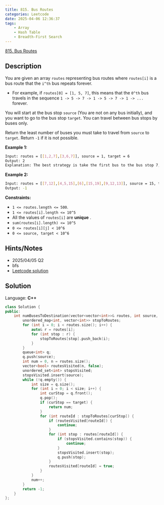 ```yaml
---
title: 815. Bus Routes
categories: Leetcode
date: 2025-04-06 12:36:37
tags:
    - Array
    - Hash Table
    - Breadth-First Search
---
```


[815. Bus Routes](https://leetcode.com/problems/bus-routes/description/?envType=company&envId=tiktok&favoriteSlug=tiktok-six-months)

## Description

You are given an array `routes` representing bus routes where `routes[i]` is a bus route that the `i^th` bus repeats forever.

- For example, if `routes[0] = [1, 5, 7]`, this means that the `0^th` bus travels in the sequence `1 -> 5 -> 7 -> 1 -> 5 -> 7 -> 1 -> ...` forever.

You will start at the bus stop `source` (You are not on any bus initially), and you want to go to the bus stop `target`. You can travel between bus stops by buses only.

Return the least number of buses you must take to travel from `source` to `target`. Return `-1` if it is not possible.

**Example 1:**

```bash
Input: routes = [[1,2,7],[3,6,7]], source = 1, target = 6
Output: 2
Explanation: The best strategy is take the first bus to the bus stop 7, then take the second bus to the bus stop 6.
```

**Example 2:**

```bash
Input: routes = [[7,12],[4,5,15],[6],[15,19],[9,12,13]], source = 15, target = 12
Output: -1
```

**Constraints:**

- `1 <= routes.length <= 500`.
- `1 <= routes[i].length <= 10^5`
- All the values of `routes[i]` are **unique** .
- `sum(routes[i].length) <= 10^5`
- `0 <= routes[i][j] < 10^6`
- `0 <= source, target < 10^6`

## Hints/Notes

- 2025/04/05 Q2
- bfs
- [Leetcode solution](https://leetcode.com/problems/bus-routes/editorial/)

## Solution

Language: **C++**

```C++
class Solution {
public:
    int numBusesToDestination(vector<vector<int>>& routes, int source, int target) {
        unordered_map<int, vector<int>> stopToRoutes;
        for (int i = 0; i < routes.size(); i++) {
            auto& r = routes[i];
            for (int stop : r) {
                stopToRoutes[stop].push_back(i);
            }
        }
        queue<int> q;
        q.push(source);
        int num = 0, n = routes.size();
        vector<bool> routesVisited(n, false);
        unordered_set<int> stopsVisited;
        stopsVisited.insert(source);
        while (!q.empty()) {
            int size = q.size();
            for (int i = 0; i < size; i++) {
                int curStop = q.front();
                q.pop();
                if (curStop == target) {
                    return num;
                }
                for (int routeId : stopToRoutes[curStop]) {
                    if (routesVisited[routeId]) {
                        continue;
                    }
                    for (int stop : routes[routeId]) {
                        if (stopsVisited.contains(stop)) {
                            continue;
                        }
                        stopsVisited.insert(stop);
                        q.push(stop);
                    }
                    routesVisited[routeId] = true;
                }
            }
            num++;
        }
        return -1;
    }
};
```
